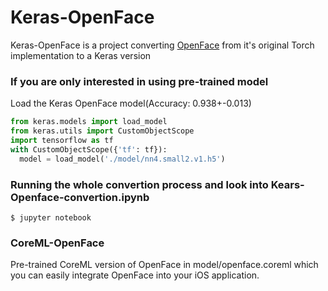 # Keras-OpenFace

Keras-OpenFace is a project converting [OpenFace](https://github.com/cmusatyalab/openface) from it's original Torch implementation to a Keras version 

### If you are only interested in using pre-trained model
Load the Keras OpenFace model(Accuracy: 0.938+-0.013)
```python
from keras.models import load_model
from keras.utils import CustomObjectScope
import tensorflow as tf
with CustomObjectScope({'tf': tf}):
  model = load_model('./model/nn4.small2.v1.h5')
```
### Running the whole convertion process and look into Kears-Openface-convertion.ipynb
```
$ jupyter notebook
```

### CoreML-OpenFace
Pre-trained CoreML version of OpenFace in model/openface.coreml which you can easily integrate OpenFace into your iOS application.